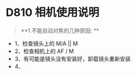 # D810 相机使用说明

> **1.不能自动对焦的几种原因: **
- 1、检查镜头上的 M/A || M
- 2、检查相机上的 AF / M
- 3、有可能是镜头没有安装好，卸载镜头重新安装
- 4、
